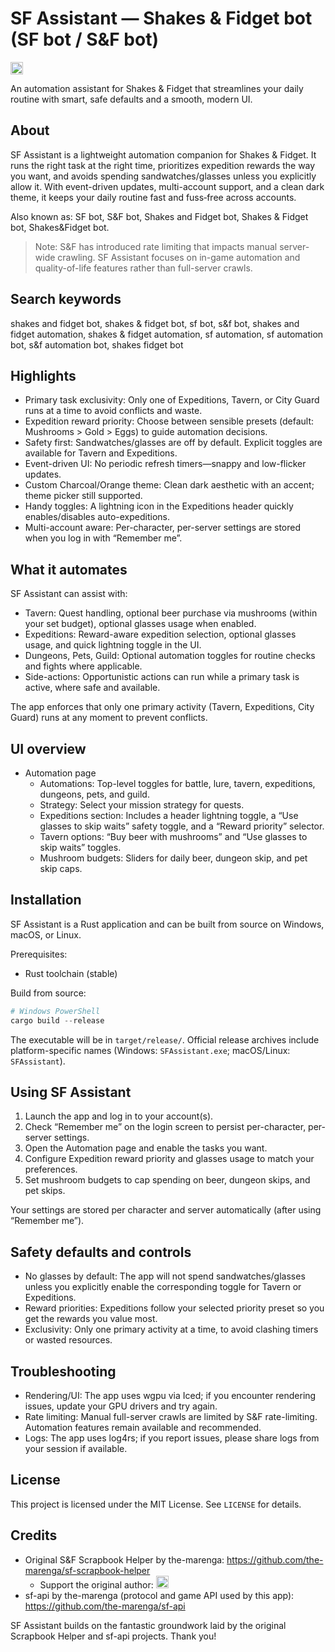 # SF Assistant — Shakes & Fidget bot (SF bot / S&F bot)

[<img src="https://storage.ko-fi.com/cdn/kofi3.png?v=3" height="20" alt="Buy me a coffee">](https://ko-fi.com/senseiissei)

An automation assistant for Shakes & Fidget that streamlines your daily routine with smart, safe defaults and a smooth, modern UI.

## About

SF Assistant is a lightweight automation companion for Shakes & Fidget. It runs the right task at the right time, prioritizes expedition rewards the way you want, and avoids spending sandwatches/glasses unless you explicitly allow it. With event-driven updates, multi-account support, and a clean dark theme, it keeps your daily routine fast and fuss‑free across accounts.

Also known as: SF bot, S&F bot, Shakes and Fidget bot, Shakes & Fidget bot, Shakes&Fidget bot.

> Note: S&F has introduced rate limiting that impacts manual server-wide crawling. SF Assistant focuses on in-game automation and quality-of-life features rather than full-server crawls.

## Search keywords

shakes and fidget bot, shakes & fidget bot, sf bot, s&f bot, shakes and fidget automation, shakes & fidget automation, sf automation, sf automation bot, s&f automation bot, shakes fidget bot

## Highlights

- Primary task exclusivity: Only one of Expeditions, Tavern, or City Guard runs at a time to avoid conflicts and waste.
- Expedition reward priority: Choose between sensible presets (default: Mushrooms > Gold > Eggs) to guide automation decisions.
- Safety first: Sandwatches/glasses are off by default. Explicit toggles are available for Tavern and Expeditions.
- Event-driven UI: No periodic refresh timers—snappy and low-flicker updates.
- Custom Charcoal/Orange theme: Clean dark aesthetic with an accent; theme picker still supported.
- Handy toggles: A lightning icon in the Expeditions header quickly enables/disables auto-expeditions.
- Multi-account aware: Per-character, per-server settings are stored when you log in with “Remember me”.

## What it automates

SF Assistant can assist with:

- Tavern: Quest handling, optional beer purchase via mushrooms (within your set budget), optional glasses usage when enabled.
- Expeditions: Reward-aware expedition selection, optional glasses usage, and quick lightning toggle in the UI.
- Dungeons, Pets, Guild: Optional automation toggles for routine checks and fights where applicable.
- Side-actions: Opportunistic actions can run while a primary task is active, where safe and available.

The app enforces that only one primary activity (Tavern, Expeditions, City Guard) runs at any moment to prevent conflicts.

## UI overview

- Automation page
	- Automations: Top-level toggles for battle, lure, tavern, expeditions, dungeons, pets, and guild.
	- Strategy: Select your mission strategy for quests.
	- Expeditions section: Includes a header lightning toggle, a “Use glasses to skip waits” safety toggle, and a “Reward priority” selector.
	- Tavern options: “Buy beer with mushrooms” and “Use glasses to skip waits” toggles.
	- Mushroom budgets: Sliders for daily beer, dungeon skip, and pet skip caps.

## Installation

SF Assistant is a Rust application and can be built from source on Windows, macOS, or Linux.

Prerequisites:
- Rust toolchain (stable)

Build from source:

```powershell
# Windows PowerShell
cargo build --release
```

The executable will be in `target/release/`.
Official release archives include platform-specific names (Windows: `SFAssistant.exe`; macOS/Linux: `SFAssistant`).

## Using SF Assistant

1. Launch the app and log in to your account(s).
2. Check “Remember me” on the login screen to persist per-character, per-server settings.
3. Open the Automation page and enable the tasks you want.
4. Configure Expedition reward priority and glasses usage to match your preferences.
5. Set mushroom budgets to cap spending on beer, dungeon skips, and pet skips.

Your settings are stored per character and server automatically (after using “Remember me”).

## Safety defaults and controls

- No glasses by default: The app will not spend sandwatches/glasses unless you explicitly enable the corresponding toggle for Tavern or Expeditions.
- Reward priorities: Expeditions follow your selected priority preset so you get the rewards you value most.
- Exclusivity: Only one primary activity at a time, to avoid clashing timers or wasted resources.

## Troubleshooting

- Rendering/UI: The app uses wgpu via Iced; if you encounter rendering issues, update your GPU drivers and try again.
- Rate limiting: Manual full-server crawls are limited by S&F rate-limiting. Automation features remain available and recommended.
- Logs: The app uses log4rs; if you report issues, please share logs from your session if available.

## License

This project is licensed under the MIT License. See `LICENSE` for details.

## Credits

- Original S&F Scrapbook Helper by the-marenga: https://github.com/the-marenga/sf-scrapbook-helper
	- Support the original author: [<img src="https://storage.ko-fi.com/cdn/kofi3.png?v=3" height="20" alt="Buy me a coffee">](https://ko-fi.com/J3J0ULD4J)
- sf-api by the-marenga (protocol and game API used by this app): https://github.com/the-marenga/sf-api

SF Assistant builds on the fantastic groundwork laid by the original Scrapbook Helper and sf-api projects. Thank you!